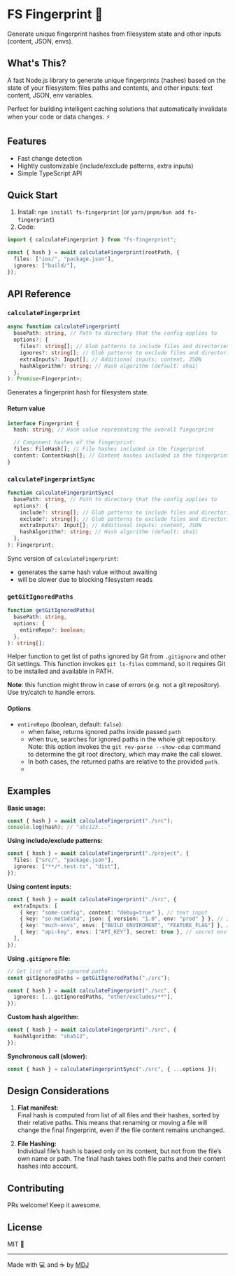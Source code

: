 # FS Fingerprint 🫆

Generate unique fingerprint hashes from filesystem state and other inputs (content, JSON, envs).

## What's This?

A fast Node.js library to generate unique fingerprints (hashes) based on the state of your filesystem: files paths and contents, and other inputs: text content, JSON, env variables.

Perfect for building intelligent caching solutions that automatically invalidate when your code or data changes. ⚡

## Features

- Fast change detection
- Hightly customizable (include/exclude patterns, extra inputs)
- Simple TypeScript API

## Quick Start

1. Install: `npm install fs-fingerprint` (or `yarn/pnpm/bun add fs-fingerprint`)
2. Code:

```ts
import { calculateFingerprint } from "fs-fingerprint";

const { hash } = await calculateFingerprint(rootPath, {
  files: ["ios/", "package.json"],
  ignores: ["build/"],
});
```

## API Reference

### `calculateFingerprint`

```ts
async function calculateFingerprint(
  basePath: string, // Path to directory that the config applies to
  options?: {
    files?: string[]; // Glob patterns to include files and directories (default: all)
    ignores?: string[]; // Glob patterns to exclude files and directories (default: none)
    extraInputs?: Input[]; // Additional inputs: content, JSON
    hashAlgorithm?: string; // Hash algorithm (default: sha1)
  },
): Promise<Fingerprint>;
```

Generates a fingerprint hash for filesystem state.

#### Return value

```typescript
interface Fingerprint {
  hash: string; // Hash value representing the overall fingerprint

  // Component hashes of the fingerprint:
  files: FileHash[]; // File hashes included in the fingerprint
  content: ContentHash[]; // Content hashes included in the fingerprint
}
```

### `calculateFingerprintSync`

```ts
function calculateFingerprintSync(
  basePath: string, // Path to directory that the config applies to
  options?: {
    include?: string[]; // Glob patterns to include files and directories (default: all)
    exclude?: string[]; // Glob patterns to exclude files and directories (default: none)
    extraInputs?: Input[]; // Additional inputs: content, JSON
    hashAlgorithm?: string; // Hash algorithm (default: sha1)
  },
): Fingerprint;
```

Sync version of `calculateFingerprint`:

- generates the same hash value without awaiting
- will be slower due to blocking filesystem reads

### `getGitIgnoredPaths`

```ts
function getGitIgnoredPaths(
  basePath: string,
  options: {
    entireRepo?: boolean;
  },
): string[];
```

Helper function to get list of paths ignored by Git from `.gitignore` and other Git settings. This function invokes `git ls-files` command, so it requires Git to be installed and available in PATH.

**Note**: this function might throw in case of errors (e.g. not a git repository). Use try/catch to handle errors.

#### Options

- `entireRepo` (boolean, default: `false`):
  - when false, returns ignored paths inside passed `path`
  - when true, searches for ignored paths in the whole git repository. Note: this option invokes the `git rev-parse --show-cdup` command to determine the git root directory, which may make the call slower.
  - In both cases, the returned paths are relative to the provided `path`.
  -

## Examples

**Basic usage:**

```typescript
const { hash } = await calculateFingerprint("./src");
console.log(hash); // "abc123..."
```

**Using include/exclude patterns:**

```typescript
const { hash } = await calculateFingerprint("./project", {
  files: ["src/", "package.json"],
  ignores: ["**/*.test.ts", "dist"],
});
```

**Using content inputs:**

```typescript
const { hash } = await calculateFingerprint("./src", {
  extraInputs: [
    { key: "some-config", content: "debug=true" }, // text input
    { key: "so-metadata", json: { version: "1.0", env: "prod" } }, // JSON data: objects, arrays, primitives
    { key: "much-envs", envs: ["BUILD_ENVIROMENT", "FEATURE_FLAG"] }, // env variables
    { key: "api-key", envs: ["API_KEY"], secret: true }, // secret env input, do not include value in fingerprint details
  ],
});
```

**Using `.gitignore` file:**

```typescript
// Get list of git-ignored paths
const gitIgnoredPaths = getGitIgnoredPaths("./src");

const { hash } = await calculateFingerprint("./src", {
  ignores: [...gitIgnoredPaths, "other/excludes/**"],
});
```

**Custom hash algorithm:**

```typescript
const { hash } = await calculateFingerprint("./src", {
  hashAlgorithm: "sha512",
});
```

**Synchronous call (slower):**

```typescript
const { hash } = calculateFingerprintSync("./src", { ...options });
```

## Design Considerations

1. **Flat manifest:**  
   Final hash is computed from list of all files and their hashes, sorted by their relative paths. This means that renaming or moving a file will change the final fingerprint, even if the file content remains unchanged.

2. **File Hashing:**  
   Individual file’s hash is based only on its content, but not from the file’s own name or path. The final hash takes both file paths and their content hashes into account.

## Contributing

PRs welcome! Keep it awesome.

## License

MIT 💝

---

Made with 💻 and ☕️ by [MDJ](https://x.com/mdj_dev/)
